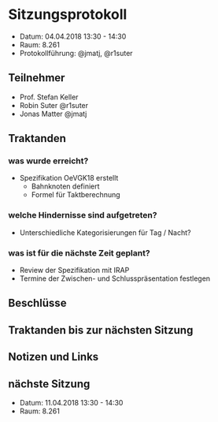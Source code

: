 # Sitzungsprotokoll

* Datum: 04.04.2018 13:30 - 14:30
* Raum: 8.261
* Protokollführung: @jmatj, @r1suter

## Teilnehmer

* Prof. Stefan Keller
* Robin Suter @r1suter
* Jonas Matter @jmatj

## Traktanden

### was wurde erreicht?

* Spezifikation OeVGK18 erstellt
    * Bahnknoten definiert
    * Formel für Taktberechnung

### welche Hindernisse sind aufgetreten?

* Unterschiedliche Kategorisierungen für Tag / Nacht?

### was ist für die nächste Zeit geplant?

* Review der Spezifikation mit IRAP
* Termine der Zwischen- und Schlusspräsentation festlegen

## Beschlüsse

## Traktanden bis zur nächsten Sitzung

## Notizen und Links

## nächste Sitzung

* Datum: 11.04.2018 13:30 - 14:30
* Raum: 8.261
